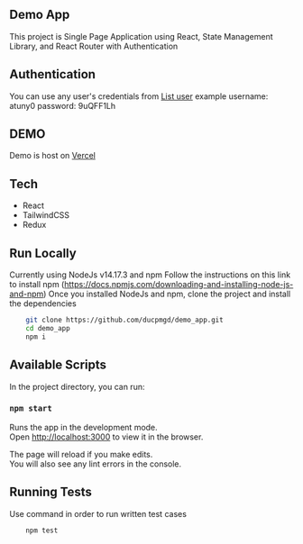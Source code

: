 ## Demo App

This project is Single Page Application using React, State Management Library, and React Router with Authentication

## Authentication
You can use any user's credentials from [List user](dummyjson.com/users)
example
username: atuny0
password: 9uQFF1Lh

## DEMO

Demo is host on [Vercel](https://demo-app-drab.vercel.app/login)

## Tech

- React
- TailwindCSS
- Redux

## Run Locally

Currently using NodeJs v14.17.3 and npm
Follow the instructions on this link to install npm (https://docs.npmjs.com/downloading-and-installing-node-js-and-npm)
Once you installed NodeJs and npm, clone the project and install the dependencies

```bash
    git clone https://github.com/ducpmgd/demo_app.git
    cd demo_app
    npm i
```
## Available Scripts

In the project directory, you can run:

### `npm start`

Runs the app in the development mode.\
Open [http://localhost:3000](http://localhost:3000) to view it in the browser.

The page will reload if you make edits.\
You will also see any lint errors in the console.

## Running Tests

Use command in order to run written test cases

```bash
    npm test
```
